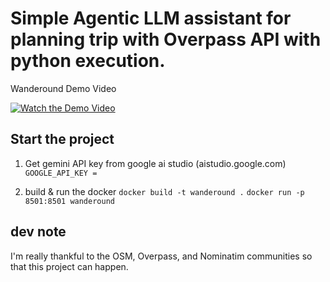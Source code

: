 # Simple Agentic LLM assistant for planning trip with Overpass API with python execution.

Wanderound Demo Video

[![Watch the Demo Video](https://img.youtube.com/vi/MufzzvxLumY/hqdefault.jpg)](https://www.youtube.com/watch?v=MufzzvxLumY)

## Start the project

1. Get gemini API key from google ai studio (aistudio.google.com)
   `GOOGLE_API_KEY = `

2. build & run the docker
   `docker build -t wanderound .`
   `docker run -p 8501:8501 wanderound`

## dev note

I'm really thankful to the OSM, Overpass, and Nominatim communities so that this project can happen.
